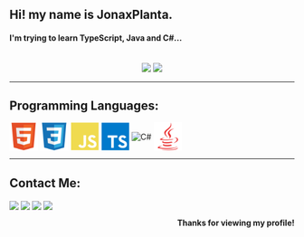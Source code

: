 ## Hi! my name is JonaxPlanta.

#### I'm trying to learn TypeScript, Java and C#...

<br>

<div align="center">
	<img height="180em" src="https://github-readme-stats.vercel.app/api?username=jonaxplanta&count_private=true&theme=gotham#gh-dark-mode-only"/>
	<img height="180em" src="https://github-readme-stats.vercel.app/api/top-langs/?username=jonaxplanta&layout=compact&langs_count=7&theme=gotham"/>
</div>

---

## Programming Languages:

<div>
	<div padding-inline=2%>
		<img align="center" width="50em" alt="Html" src="https://raw.githubusercontent.com/devicons/devicon/master/icons/html5/html5-original.svg">
		<img align="center" width="50em" alt="CSS" src="https://raw.githubusercontent.com/devicons/devicon/master/icons/css3/css3-original.svg">
		<img align="center" width="50em" alt="javascript" src="https://raw.githubusercontent.com/devicons/devicon/master/icons/javascript/javascript-plain.svg">
		<img align="center" width="50em" alt="typescript" src="https://raw.githubusercontent.com/devicons/devicon/master/icons/typescript/typescript-plain.svg">
        	<img align="center" width="50em" alt="C#" src="https://cdn.jsdelivr.net/gh/devicons/devicon/icons/csharp/csharp-original.svg">
		<img align="center" width="50em" alt="java" src="https://raw.githubusercontent.com/devicons/devicon/master/icons/java/java-plain.svg">
	</div>
 </div>
 
---

## Contact Me:

<div>
  <a href="joaoplayer247@gmail.com" ><img align="center" src="https://img.shields.io/badge/Gmail-D14836?style=for-the-badge&logo=gmail&logoColor=white"></a>
  <a href="https://www.instagram.com/jonaxplanta/" ><img align="center" src="https://img.shields.io/badge/Instagram-E4405F?style=for-the-badge&logo=instagram&logoColor=white"></a>
  <a href="https://www.linkedin.com/in/jo%C3%A3o-flores-610444327/" ><img align="center" src="https://img.shields.io/badge/LinkedIn-0077B5?style=for-the-badge&logo=linkedin&logoColor=white"></a>
  <a href=jonaxplanta" ><img align="center" src="https://img.shields.io/badge/Discord-5865F2?style=for-the-badge&logo=discord&logoColor=white"></a>
</div>
	<div>
		<p align="right"><b>Thanks for viewing my profile!</b></p>
	</div>
